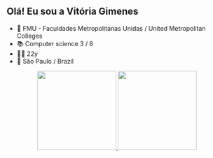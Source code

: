 ## Olá! Eu sou a Vitória Gimenes

* 🏫   FMU - Faculdades Metropolitanas Unidas / United Metropolitan Colleges
* 📚   Computer science 3 / 8
* 👩🏻   22y
* 📍   São Paulo / Brazil

<div align="center">
  <a href="https://github.com/VittoriaG">
  <img height="180em" src="https://github-readme-stats.vercel.app/api?username=VittoriaG&show_icons=true&theme=dracula&include_all_commits=true&count_private=true"/>
  <img height="180em" src="https://github-readme-stats.vercel.app/api/top-langs/?username=VittoriaG&layout=compact&langs_count=7&theme=dracula"/>
</div>
